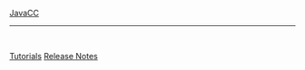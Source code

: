 [JavaCC](../index.md)

---

<br>

[Tutorials](tutorials/index.md)
[Release Notes](release-notes.md)
